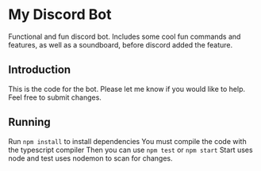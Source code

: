 # My Discord Bot 
Functional and fun discord bot. Includes some cool fun commands and features, as well as a soundboard, before discord added the feature.

## Introduction
This is the code for the bot. Please let me know if you would like to help. Feel free to submit changes.

## Running
Run `npm install` to install dependencies
You must compile the code with the typescript compiler
Then you can use `npm test` or `npm start`
Start uses node and test uses nodemon to scan for changes.
